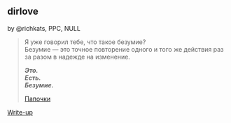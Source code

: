 ## dirlove
by @richkats, PPC, NULL

> Я уже говорил тебе, что такое безумие? </br>
> Безумие — это точное повторение одного и того же действия раз за разом в надежде на изменение.
> 
> ***Это.</br>Есть.</br>Безумие.***
>
> [Папочки](http://surctf.ru:1336/)

[Write-up](WRITEUP.md)
